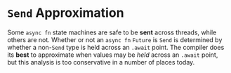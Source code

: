# `Send` Approximation

Some `async fn` state machines are safe to be **sent** across threads, while
others are not. Whether or not an `async fn` `Future` is `Send` is determined
by whether a non-`Send` type is held across an `.await` point. The compiler
does its **best** to approximate when values may be *held* across an `.await`
point, but this analysis is too conservative in a number of places today.
